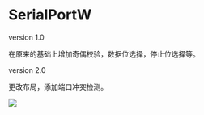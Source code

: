 # SerialPortW

version 1.0

在原来的基础上增加奇偶校验，数据位选择，停止位选择等。

version 2.0

更改布局，添加端口冲突检测。

![](https://github.com/TonySudo/SerialPortW/blob/master/image/serial.gif)
